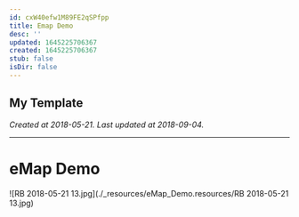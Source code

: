 ```yaml
---
id: cxW40efw1M89FE2qSPfpp
title: Emap Demo
desc: ''
updated: 1645225706367
created: 1645225706367
stub: false
isDir: false
---
```

My Template
---

_Created at 2018-05-21._
_Last updated at 2018-09-04._




---

# eMap Demo


![RB 2018-05-21 13.jpg](./_resources/eMap_Demo.resources/RB 2018-05-21 13.jpg)

